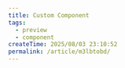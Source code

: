 ```yaml
---
title: Custom Component
tags:
  - preview
  - component
createTime: 2025/08/03 23:10:52
permalink: /article/m3lbtobd/
---
```


<CustomComponent />
